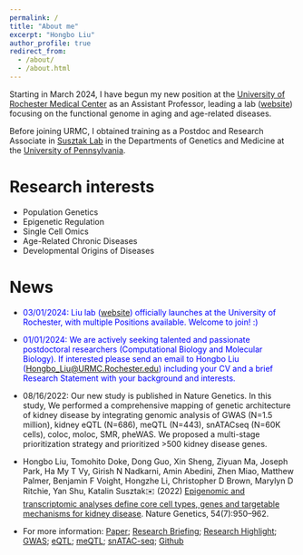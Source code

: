 ```yaml
---
permalink: /
title: "About me"
excerpt: "Hongbo Liu"
author_profile: true
redirect_from: 
  - /about/
  - /about.html
---
```

<base target="_self">

Starting in March 2024, I have begun my new position at the [University of Rochester Medical Center](https://www.urmc.rochester.edu) as an Assistant Professor, leading a lab ([website](https://hbliulab.org/)) focusing on the functional genome in aging and age-related diseases.

Before joining URMC, I obtained training as a Postdoc and Research Associate in [Susztak Lab](https://www.med.upenn.edu/susztaklab) in the Departments of Genetics and Medicine at the [University of Pennsylvania](https://www.upenn.edu). 



Research interests
======
* Population Genetics
* Epigenetic Regulation
* Single Cell Omics
* Age-Related Chronic Diseases
* Developmental Origins of Diseases


News
======

* <span style='color:blue'>03/01/2024: Liu lab ([website](https://hbliulab.org/)) officially launches at the University of Rochester, with multiple Positions available. Welcome to join! :)</span>

* <span style="color:blue">01/01/2024: We are actively seeking talented and passionate postdoctoral researchers (Computational Biology and Molecular Biology). If interested please send an email to Hongbo Liu (Hongbo_Liu@URMC.Rochester.edu) including your CV and a brief Research Statement with your background and interests.</span>


* 08/16/2022: Our new study is published in Nature Genetics. In this study, We performed a comprehensive mapping of genetic architecture of kidney disease by integrating genomic analysis of GWAS (N=1.5 million), kidney eQTL (N=686), meQTL (N=443), snATACseq (N=60K cells), coloc, moloc, SMR, pheWAS. We proposed a multi-stage prioritization strategy and prioritized >500 kidney disease genes.
* Hongbo Liu, Tomohito Doke, Dong Guo, Xin Sheng, Ziyuan Ma, Joseph Park, Ha My T Vy, Girish N Nadkarni, Amin Abedini, Zhen Miao, Matthew Palmer, Benjamin F Voight, Hongzhe Li, Christopher D Brown, Marylyn D Ritchie, Yan Shu, Katalin Susztak✉️ (2022) [Epigenomic and transcriptomic analyses define core cell types, genes and targetable mechanisms for kidney disease](https://www.nature.com/articles/s41588-022-01097-w). Nature Genetics, 54(7):950–962. 
* For more information: [Paper](https://www.nature.com/articles/s41588-022-01097-w); [Research Briefing](https://www.nature.com/articles/s41588-022-01098-9);  [Research Highlight](https://www.kidney-international.org/article/S0085-2538(22)00903-6/fulltext); [GWAS](https://susztaklab.com/GWAS/index.php); [eQTL](http://www.susztaklab.com/Kidney_eQTL/index.php); [meQTL](http://www.susztaklab.com/Kidney_meQTL/index.php); [snATAC-seq](http://www.susztaklab.com/Human_snATAC/index.php); [Github](https://github.com/hbliu/Kidney_Epi_Pri)




